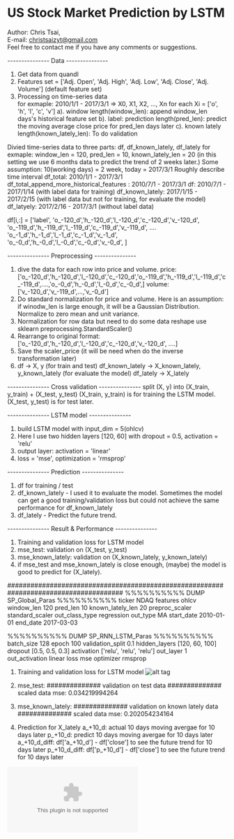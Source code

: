 # US Stock Market Prediction by LSTM  

Author: Chris Tsai,  
E-mail: christsaizyt@gmail.com  
Feel free to contact me if you have any comments or suggestions.  
  
--------------- Data ---------------  
1. Get data from quandl  
2. Features set = ['Adj. Open', 'Adj. High', 'Adj. Low', 'Adj. Close', 'Adj. Volume'] (default feature set)  
3. Processing on time-series data  
  for exmaple: 2010/1/1 - 2017/3/1 => X0, X1, X2, ..., Xn for each Xi = ['o', 'h', 'l', 'c', 'v']
  a). window length(window_len): append window_len days's historical feature set
  b). label: prediction length(pred_len): predict the moving average close price for pred_len days later
  c). known lately length(known_lately_len): To do validation
 
  Divied time-series data to three parts: df, df_known_lately, df_lately
  for exmaple: 
  window_len = 120, pred_len = 10, known_lately_len = 20 (in this setting we use 6 months data to predict the trend of 2 weeks later.)
  Some assumption: 10(working days) = 2 week, today = 2017/3/1
  Roughly describe time interval
    df_total: 2010/1/1 - 2017/3/1
    df_total_append_more_historical_features : 2010/7/1 - 2017/3/1
    df: 2010/7/1 - 2017/1/14 (with label data for training)
    df_known_lately: 2017/1/15 - 2017/2/15 (with label data but not for training, for evaluate the model)
    df_latyely: 2017/2/16 - 2017/3/1 (without label data)
  
  df[i,:] = ['label', 
             'o_-120_d','h_-120_d','l_-120_d','c_-120_d','v_-120_d',
             'o_-119_d','h_-119_d','l_-119_d','c_-119_d','v_-119_d',
             ....
             'o_-1_d','h_-1_d','l_-1_d','c_-1_d','v_-1_d',
             'o_-0_d','h_-0_d','l_-0_d','c_-0_d','v_-0_d',
            ]

--------------- Preprocessing ---------------
1. dive the data for each row into price and volume.
  price:  
  ['o_-120_d','h_-120_d','l_-120_d','c_-120_d','o_-119_d','h_-119_d','l_-119_d','c_-119_d',....,'o_-0_d','h_-0_d','l_-0_d','c_-0_d',]
  volume:
  ['v_-120_d','v_-119_d',...,'v_-0_d']
2. Do standard normalization for price and volume. 
  Here is an assumption: if winodw_len is large enough, it will be a Gaussian Distribution. Normalize to zero mean and unit variance.
3. Normalization for row data but need to do some data reshape
  use sklearn preprocessing.StandardScaler()
4. Rearrange to original format: ['o_-120_d','h_-120_d','l_-120_d','c_-120_d','v_-120_d', ....]
5. Save the scaler_price (it will be need when do the inverse transformation later)
6. df -> X, y (for train and test)
   df_known_lately -> X_known_lately, y_known_lately (for evaluate the model)
   df_lately -> X_lately

--------------- Cross validation ---------------
split (X, y) into (X_train, y_train) + (X_test, y_test)
(X_train, y_train) is for training the LSTM model.
(X_test, y_test) is for test later.

--------------- LSTM model ---------------
1. build LSTM model with input_dim = 5(ohlcv)
2. Here I use two hidden layers [120, 60] with dropout = 0.5, activation = 'relu'
3. output layer: activation = 'linear' 
4. loss = 'mse', optimization = 'rmsprop'

--------------- Prediction ---------------
1. df for training / test
2. df_known_lately - I used it to evaluate the model. Sometimes the model can get a good training/validation loss but could not achieve the same performance for df_known_lately
3. df_lately - Predict the future trend.

--------------- Result & Performance ---------------
1. Training and validation loss for LSTM model
2. mse_test: validation on (X_test, y_test)
3. mse_known_lately: validation on (X_known_lately, y_known_lately)
4. if mse_test and mse_known_lately is close enough, (maybe) the model is good to predict for (X_lately).

######################################################################################
%%%%%%%%%% DUMP SP_Global_Paras %%%%%%%%%%
ticker 	NDAQ
features 	ohlcv
window_len 	120
pred_len 	10
known_lately_len 	20
preproc_scaler 	standard_scaler
out_class_type 	regression
out_type 	MA
start_date 	2010-01-01
end_date 	2017-03-03

%%%%%%%%%% DUMP SP_RNN_LSTM_Paras %%%%%%%%%%
batch_size 	128
epoch 	100
validation_split 	0.1
hidden_layers 	[120, 60, 100]
dropout 	[0.5, 0.5, 0.3]
activation 	['relu', 'relu', 'relu']
out_layer 	1
out_activation 	linear
loss 	mse
optimizer 	rmsprop

1. Training and validation loss for LSTM model
![alt tag](https://github.com/christsaizyt/US_Stock_Market_Prediction_by_Machine-Deep_Learning/blob/master/NDAQ_training_curve.png)

2. mse_test:
############## validation on test data ############## 
scaled data mse:  0.034219994264

3. mse_known_lately: 
############## validation on known lately data ############## 
scaled data mse:  0.202054234164

4. Prediction for X_lately
a_+10_d: actual 10 days moving avergae for 10 days later
p_+10_d: predict 10 days moving avergae for 10 days later
a_+10_d_diff: df['a_+10_d'] - df['close'] to see the future trend for 10 days later
p_+10_d_diff: df['p_+10_d'] - df['close'] to see the future trend for 10 days later

![alt tag](https://github.com/christsaizyt/US_Stock_Market_Prediction_by_Machine-Deep_Learning/blob/master/NDAQ_data_frame.csv)

